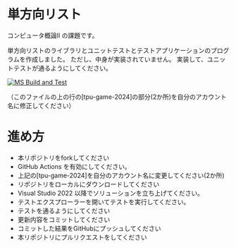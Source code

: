 # 単方向リスト
コンピュータ概論II の課題です。


単方向リストのライブラリとユニットテストとテストアプリケーションのプログラムを作成しました。
ただし、中身が実装されていません。
実装して、ユニットテストが通るようにしてください。

[![MS Build and Test](https://github.com/Sasakitkhr/comp2_5_list/actions/workflows/ms_test.yml/badge.svg)](https://github.com/Sasakitkhr/comp2_5_list/actions/workflows/ms_test.yml)

（このファイルの上の行の[tpu-game-2024]の部分(2か所)を自分のアカウント名に修正してください）


# 進め方
* 本リポジトリをforkしてください
* GitHub Actions を有効にしてください。
* 上記の[tpu-game-2024]を自分のアカウント名に変更してください(2か所)
* リポジトリをローカルにダウンロードしてください
* Visual Studio 2022 以降でソリューションを立ち上げてください。
* テストエクスプローラーを開いてテストを実行してください。
* テストを通るようにしてください
* 更新内容をコミットしてください
* コミットした結果をGitHubにプッシュしてください
* 本リポジトリにプルリクエストをしてください
